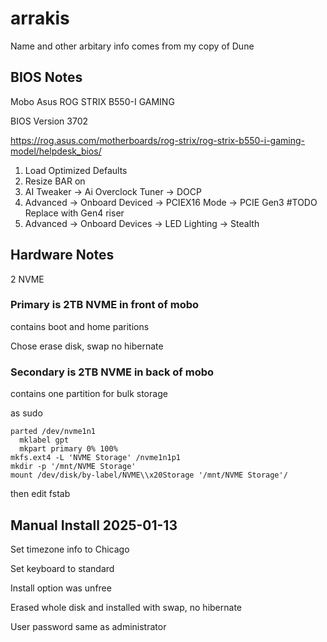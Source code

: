 # arrakis

Name and other arbitary info comes from my copy of Dune

## BIOS Notes
Mobo Asus ROG STRIX B550-I GAMING

BIOS Version 3702

https://rog.asus.com/motherboards/rog-strix/rog-strix-b550-i-gaming-model/helpdesk_bios/

1. Load Optimized Defaults
2. Resize BAR on
3. AI Tweaker -> Ai Overclock Tuner -> DOCP
4. Advanced -> Onboard Deviced -> PCIEX16 Mode -> PCIE Gen3 #TODO Replace with Gen4 riser
5. Advanced -> Onboard Devices -> LED Lighting -> Stealth

## Hardware Notes
2 NVME

### Primary is 2TB NVME in front of mobo
contains boot and home paritions

Chose erase disk, swap no hibernate

### Secondary is 2TB NVME in back of mobo
contains one partition for bulk storage

as sudo
```
parted /dev/nvme1n1
  mklabel gpt
  mkpart primary 0% 100%
mkfs.ext4 -L 'NVME Storage' /nvme1n1p1
mkdir -p '/mnt/NVME Storage'
mount /dev/disk/by-label/NVME\\x20Storage '/mnt/NVME Storage'/
```
then
edit fstab

## Manual Install 2025-01-13

Set timezone info to Chicago

Set keyboard to standard

Install option was unfree

Erased whole disk and installed with swap, no hibernate

User password same as administrator

